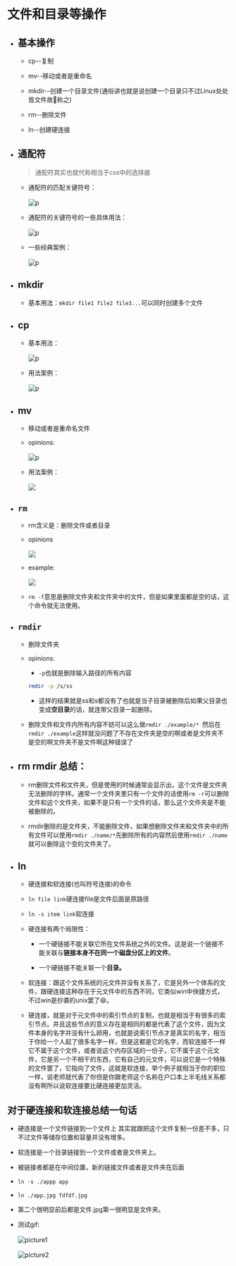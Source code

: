 # 文件和目录等操作

- ## 基本操作

    - cp--复制

    - mv--移动或者是重命名

    - mkdir--创建一个目录文件(通俗讲也就是说创建一个目录只不过Linux处处皆文件故称之)

    - rm--删除文件

    - ln--创建硬连接

- ## 通配符

    > 通配符其实也就代称相当于css中的选择器

    - 通配符的匹配关键符号：<br><br>![p](../picture/tong.png) 

    - 通配符的关键符号的一些具体用法：<br><br>![p](../picture/tong-1.png)

    - 一些经典案例：<br><br>![p](../picture/tong-e.png)
- ## mkdir

    - 基本用法：`mkdir file1 file2 file3...`可以同时创建多个文件

- ## cp

    - 基本用法：<br><br>![p](../picture/cp-opinios.png)

    - 用法案例：<br><br>![p](../picture/cp-example.png)

- ## mv

    - 移动或者是重命名文件

    - opinions:<br><br>![p](../picture/mv.png)

    - 用法案例：<br><br>![](../picture/mv-1.png)

- ## `rm`

    - rm含义是：删除文件或者目录

    - opinions<br><br>![](../picture/rm.png)

    - example:<br><br>![](../picture/rm-1.png)

    - `rm -f`意思是删除文件夹和文件夹中的文件，但是如果里面都是空的话，这个命令就无法使用。

- ## `rmdir`
    - 删除文件夹
    - opinions:
        - `-p`也就是删除输入路径的所有内容
        ```bash
        rmdir -p /s/ss
        ```

        - 这样的结果就是ss和s都没有了也就是当子目录被删除后如果父目录也变成**空目录**的话，就连带父目录一起删除。

    - 删除文件和文件内所有内容不妨可以这么做`rmdir ./example/* `然后在`rmdir ./example`这样就没问题了不存在文件夹是空的啊或者是文件夹不是空的啊文件夹不是文件啊这种错误了

- ## rm rmdir 总结：

    - rm删除文件和文件夹，但是使用的时候通常会显示出，这个文件是文件夹无法删除的字样。通常一个文件夹里只有一个文件的话使用`rm -r`可以删除文件和这个文件夹，如果不是只有一个文件的话，那么这个文件夹是不能被删除的。

    - rmdir删除的是文件夹，不能删除文件，如果想删除文件夹和文件夹中的所有文件可以使用`rmdir ./name/*`先删除所有的内容然后使用`rmdir ./name`就可以删除这个空的文件夹了。

- ## ln
    - 硬连接和软连接(也叫符号连接)的命令

    - `ln file link`硬连接file是文件后面是原路径
    
    - `ln -s item link`软连接

    - 硬连接有两个局限性：
        - 一个硬链接不能关联它所在文件系统之外的文件。这是说一个链接不能关联与**链接本身不在同一个磁盘分区上的文件**。

        - 一个硬链接不能关联一个**目录。**
    - 软连接：跟这个文件系统的元文件并没有关系了，它是另外一个体系的文件，跟硬连接这种存在于元文件中的东西不同，它类似win中快捷方式，不过win是抄袭的unix罢了😄。
    - 硬连接，就是对于元文件中的索引节点的复制，也就是相当于有很多的索引节点。并且这些节点的意义存在是相同的都是代表了这个文件，因为文件本身的名字并没有什么卵用，也就是说索引节点才是真实的名字，相当于你给一个人起了很多名字一样，但是这都是它的名字，而软连接不一样它不属于这个文件，或者说这个内存区域的一份子，它不属于这个元文件，它是另一个不相干的东西，它有自己的元文件，可以说它是一个特殊的文件罢了，它指向了文件，这就是软连接，举个例子就相当于你的职位一样，说老师就代表了你但是你跟老师这个名称在户口本上半毛线关系都没有啊所以说软连接要比硬连接更加灵活。

## 对于硬连接和软连接总结一句话

- 硬连接是一个文件链接到一个文件上
其实就跟把这个文件复制一份差不多，只不过文件等储存位置和容量并没有增多。
- 软连接是一个目录链接到一个文件或者是文件夹上。
- 被链接者都是在中间位置，新的链接文件或者是文件夹在后面
- `ln -s ./appp app`

- `ln ./app.jpg fdfdf.jpg`

- 第二个很明显前后都是文件.jpg第一很明显是文件夹。

- 测试gif:<br><br>![picture1](../picture/ln-1.gif)<br><br>![picture2](../picture/ln-2.gif) 


